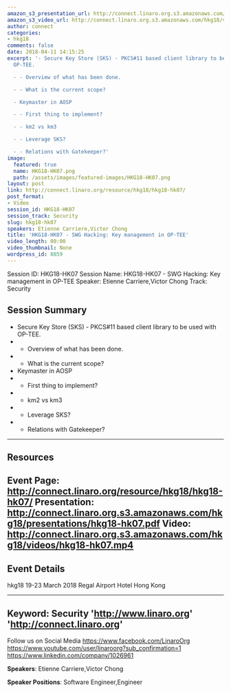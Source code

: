 ```yaml
---
amazon_s3_presentation_url: http://connect.linaro.org.s3.amazonaws.com/hkg18/presentations/hkg18-hk07.pdf
amazon_s3_video_url: http://connect.linaro.org.s3.amazonaws.com/hkg18/videos/hkg18-hk07.mp4
author: connect
categories:
- hkg18
comments: false
date: 2018-04-11 14:15:25
excerpt: '- Secure Key Store (SKS) - PKCS#11 based client library to be used with
  OP-TEE.

  - - Overview of what has been done.

  - - What is the current scope?

  - Keymaster in AOSP

  - - First thing to implement?

  - - km2 vs km3

  - - Leverage SKS?

  - - Relations with Gatekeeper?'
image:
  featured: true
  name: HKG18-HK07.png
  path: /assets/images/featured-images/HKG18-HK07.png
layout: post
link: http://connect.linaro.org/resource/hkg18/hkg18-hk07/
post_format:
- Video
session_id: HKG18-HK07
session_track: Security
slug: hkg18-hk07
speakers: Etienne Carriere,Victor Chong
title: 'HKG18-HK07 - SWG Hacking: Key management in OP-TEE'
video_length: 00:00
video_thumbnail: None
wordpress_id: 8859
---
```


Session ID: HKG18-HK07
Session Name: HKG18-HK07 - SWG Hacking: Key management in OP-TEE
Speaker: Etienne Carriere,Victor Chong
Track: Security


## Session Summary
- Secure Key Store (SKS) - PKCS#11 based client library to be used with OP-TEE.
- - Overview of what has been done.
- - What is the current scope?
- Keymaster in AOSP
- - First thing to implement?
- - km2 vs km3
- - Leverage SKS?
- - Relations with Gatekeeper?

---------------------------------------------------
## Resources
Event Page: http://connect.linaro.org/resource/hkg18/hkg18-hk07/
Presentation: http://connect.linaro.org.s3.amazonaws.com/hkg18/presentations/hkg18-hk07.pdf
Video: http://connect.linaro.org.s3.amazonaws.com/hkg18/videos/hkg18-hk07.mp4
 ---------------------------------------------------
## Event Details
hkg18
19-23 March 2018 
Regal Airport Hotel Hong Kong

---------------------------------------------------
Keyword: Security
'http://www.linaro.org'
'http://connect.linaro.org'
---------------------------------------------------
Follow us on Social Media
https://www.facebook.com/LinaroOrg
https://www.youtube.com/user/linaroorg?sub_confirmation=1
https://www.linkedin.com/company/1026961

**Speakers**: Etienne Carriere,Victor Chong

**Speaker Positions**: Software Engineer,Engineer